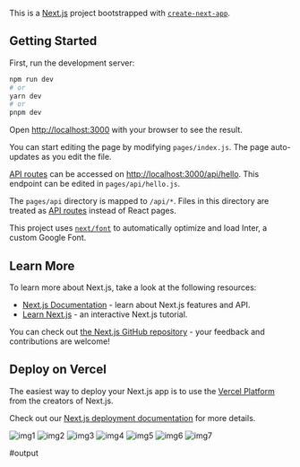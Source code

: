 This is a [Next.js](https://nextjs.org/) project bootstrapped with [`create-next-app`](https://github.com/vercel/next.js/tree/canary/packages/create-next-app).

## Getting Started

First, run the development server:

```bash
npm run dev
# or
yarn dev
# or
pnpm dev
```

Open [http://localhost:3000](http://localhost:3000) with your browser to see the result.

You can start editing the page by modifying `pages/index.js`. The page auto-updates as you edit the file.

[API routes](https://nextjs.org/docs/api-routes/introduction) can be accessed on [http://localhost:3000/api/hello](http://localhost:3000/api/hello). This endpoint can be edited in `pages/api/hello.js`.

The `pages/api` directory is mapped to `/api/*`. Files in this directory are treated as [API routes](https://nextjs.org/docs/api-routes/introduction) instead of React pages.

This project uses [`next/font`](https://nextjs.org/docs/basic-features/font-optimization) to automatically optimize and load Inter, a custom Google Font.

## Learn More

To learn more about Next.js, take a look at the following resources:

- [Next.js Documentation](https://nextjs.org/docs) - learn about Next.js features and API.
- [Learn Next.js](https://nextjs.org/learn) - an interactive Next.js tutorial.

You can check out [the Next.js GitHub repository](https://github.com/vercel/next.js/) - your feedback and contributions are welcome!

## Deploy on Vercel

The easiest way to deploy your Next.js app is to use the [Vercel Platform](https://vercel.com/new?utm_medium=default-template&filter=next.js&utm_source=create-next-app&utm_campaign=create-next-app-readme) from the creators of Next.js.

Check out our [Next.js deployment documentation](https://nextjs.org/docs/deployment) for more details.

![img1](https://user-images.githubusercontent.com/117710678/231439283-1b240e76-7c66-4cc6-b1cf-52d58c3ae804.JPG)
![img2](https://user-images.githubusercontent.com/117710678/231439300-219a4a45-1d2f-4d4d-a4f7-98be5930f2aa.JPG)
![img3](https://user-images.githubusercontent.com/117710678/231439306-1bf5d54e-91e2-4eb9-aa4f-a3fa2a0f8e7e.JPG)
![img4](https://user-images.githubusercontent.com/117710678/231439316-d8428f71-07c6-4f3d-939f-089354ad4794.JPG)
![img5](https://user-images.githubusercontent.com/117710678/231439322-4e6d0f18-2335-4407-869b-b9676ea0b66b.JPG)
![img6](https://user-images.githubusercontent.com/117710678/231439329-4612cf9e-c84e-449d-88b7-0f1cc14a770a.JPG)
![img7](https://user-images.githubusercontent.com/117710678/231439334-4eab2f5c-f74d-4368-9607-cb915697d8c2.JPG)


#output

